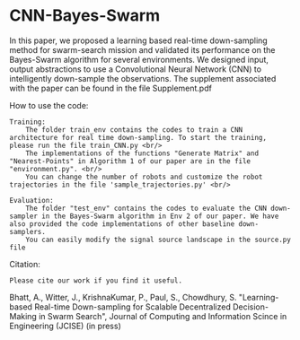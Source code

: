 # CNN-Bayes-Swarm <br/>

In this paper, we proposed a learning based real-time down-sampling method for swarm-search mission and validated its performance on the Bayes-Swarm algorithm for several environments. We designed input, output abstractions to use a Convolutional Neural Network (CNN) to intelligently down-sample the observations.
The supplement associated with the paper can be found in the file Supplement.pdf

How to use the code:

    Training:
        The folder train_env contains the codes to train a CNN architecture for real time down-sampling. To start the training, please run the file train_CNN.py <br/>
        The implementations of the functions "Generate Matrix" and "Nearest-Points" in Algorithm 1 of our paper are in the file "environment.py". <br/>
        You can change the number of robots and customize the robot trajectories in the file 'sample_trajectories.py' <br/>

    Evaluation:
        The folder "test_env" contains the codes to evaluate the CNN down-sampler in the Bayes-Swarm algorithm in Env 2 of our paper. We have also provided the code implementations of other baseline down-samplers. 
        You can easily modify the signal source landscape in the source.py file 


Citation:

    Please cite our work if you find it useful.

Bhatt, A., Witter, J., KrishnaKumar, P., Paul, S., Chowdhury, S. "Learning-based Real-time Down-sampling for Scalable Decentralized Decision-Making in Swarm Search", Journal of Computing and Information Scince in Engineering (JCISE) (in press)
